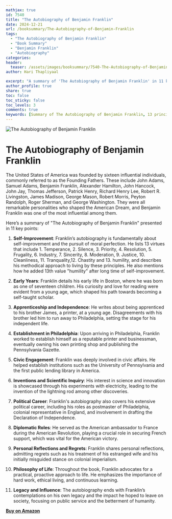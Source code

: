 ```yaml
---
mathjax: true
id: 7540
title: "The Autobiography of Benjamin Franklin"
date: 2024-12-21
url: /booksummary/The-Autobiography-of-Benjamin-Franklin
tags:
  - "The Autobiography of Benjamin Franklin"
  - "Book Summary"
  - "Benjamin Franklin"
  - "Autobiography"
categories:
header:
  teaser: /assets/images/booksummary/7540-The-Autobiography-of-Benjamin-Franklin.jpg
author: Hari Thapliyaal

excerpt: "A summary of 'The Autobiography of Benjamin Franklin' in 11 key points. "
author_profile: true
share: true
toc: false
toc_sticky: false
toc_levels: 3
comments: true
keywords: [Summary of The Autobiography of Benjamin Franklin, 13 principles of Benjamin Franklin,  Benjamin Franklin, Autobiography]
---
```


![The Autobiography of Benjamin Franklin](/assets/images/booksummary/7540-The-Autobiography-of-Benjamin-Franklin.jpg)

# The Autobiography of Benjamin Franklin

The United States of America was founded by sixteen influential individuals, commonly referred to as the Founding Fathers. These include John Adams, Samuel Adams, Benjamin Franklin, Alexander Hamilton, John Hancock, John Jay, Thomas Jefferson, Patrick Henry, Richard Henry Lee, Robert R. Livingston, James Madison, George Mason, Robert Morris, Peyton Randolph, Roger Sherman, and George Washington. They were all remarkable personalities who shaped the American Dream, and Benjamin Franklin was one of the most influential among them.

Here’s a summary of "The Autobiography of Benjamin Franklin" presented in 11 key points:

1. **Self-Improvement**: Franklin’s autobiography is fundamentally about self-improvement and the pursuit of moral perfection. He lists 13 virtues that include 1. Temperance, 2. Silence, 3. Priority, 4. Resolution, 5. Frugality, 6. Industry, 7. Sincerity, 8. Moderation, 9. Justice, 10. Cleanliness, 11. Tranquality,12.  Chastity and 13. humility, and describes his methodical approach to living by these principles. He also mentions how he added 13th value "humility" after long time of self-improvement.

2. **Early Years**: Franklin details his early life in Boston, where he was born as one of seventeen children. His curiosity and love for reading were evident from a young age, which shaped his path towards becoming a self-taught scholar.

3. **Apprenticeship and Independence**: He writes about being apprenticed to his brother James, a printer, at a young age. Disagreements with his brother led him to run away to Philadelphia, setting the stage for his independent life.

4. **Establishment in Philadelphia**: Upon arriving in Philadelphia, Franklin worked to establish himself as a reputable printer and businessman, eventually owning his own printing shop and publishing the Pennsylvania Gazette.

5. **Civic Engagement**: Franklin was deeply involved in civic affairs. He helped establish institutions such as the University of Pennsylvania and the first public lending library in America.

6. **Inventions and Scientific Inquiry**: His interest in science and innovation is showcased through his experiments with electricity, leading to the invention of the lightning rod among other discoveries.

7. **Political Career**: Franklin's autobiography also covers his extensive political career, including his roles as postmaster of Philadelphia, colonial representative in England, and involvement in drafting the Declaration of Independence.

8. **Diplomatic Roles**: He served as the American ambassador to France during the American Revolution, playing a crucial role in securing French support, which was vital for the American victory.

9. **Personal Reflections and Regrets**: Franklin shares personal reflections, admitting regrets such as his treatment of his estranged wife and his initially misguided stance on colonial imperialism.

10. **Philosophy of Life**: Throughout the book, Franklin advocates for a practical, proactive approach to life. He emphasizes the importance of hard work, ethical living, and continuous learning.

11. **Legacy and Influence**: The autobiography ends with Franklin’s contemplations on his own legacy and the impact he hoped to leave on society, focusing on public service and the betterment of humanity.

[**Buy on Amazon**](https://www.amazon.in/dp/8175993286)